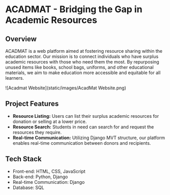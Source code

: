 # ACADMAT - Bridging the Gap in Academic Resources

## Overview
ACADMAT is a web platform aimed at fostering resource sharing within the education sector. Our mission is to connect individuals who have surplus academic resources with those who need them the most. By repurposing unused items like books, school bags, uniforms, and other educational materials, we aim to make education more accessible and equitable for all learners.

![Acadmat Website](static/images/AcadMat Website.png)

## Project Features
- **Resource Listing:** Users can list their surplus academic resources for donation or selling at a lower price.
- **Resource Search:** Students in need can search for and request the resources they require.
- **Real-time Communication:** Utilizing Django MVT structure, our platform enables real-time communication between donors and recipients.

## Tech Stack
- Front-end: HTML, CSS, JavaScript
- Back-end: Python, Django
- Real-time Communication: Django
- Database: SQL



